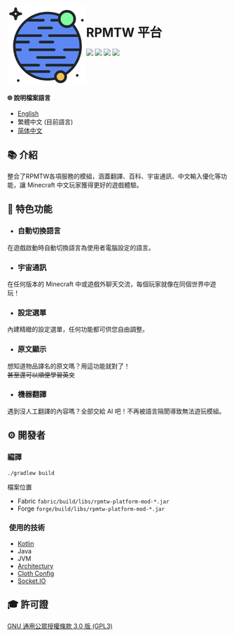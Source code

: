 <img src="https://raw.githubusercontent.com/RPMTW/RPMTW-Data/main/logo/rpmtw-platform/rpmtw-platform-logo.png" align="left" width="180px"/>

# RPMTW 平台

[![](https://img.shields.io/github/license/RPMTW/RPMTW-Platform-Mod.svg)](LICENSE)
[![](https://img.shields.io/github/release/RPMTW/RPMTW-Platform-Mod.svg)](https://github.com/RPMTW/RPMTW-Platform-Mod/releases)
![](http://cf.way2muchnoise.eu/versions/minecraft_rpmtw-update-mod_all.svg)
[![](http://cf.way2muchnoise.eu/rpmtw-update-mod.svg)](https://minecraft.curseforge.com/projects/rpmtw-update-mod)
<p>&nbsp;</p>
<p>&nbsp;</p>

#### 🌐 說明檔案語言

- [English](https://github.com/RPMTW/RPMTW-Platform-Mod/blob/1.18.2/README.md)
- 繁體中文 (目前語言)
- [简体中文](https://github.com/RPMTW/RPMTW-Platform-Mod/blob/1.18.2/README/zh_cn.md)

## 📚 介紹

整合了RPMTW各項服務的模組，涵蓋翻譯、百科、宇宙通訊、中文輸入優化等功能，讓 Minecraft 中文玩家獲得更好的遊戲體驗。

## 🎨 特色功能

- ### 自動切換語言

在遊戲啟動時自動切換語言為使用者電腦設定的語言。

- ### 宇宙通訊

在任何版本的 Minecraft 中或遊戲外聊天交流，每個玩家就像在同個世界中遊玩！

- ### 設定選單

內建精緻的設定選單，任何功能都可供您自由調整。

- ### 原文顯示

想知道物品譯名的原文嗎？用這功能就對了！  
~~甚至還可以順便學習英文~~

- ### 機器翻譯

遇到沒人工翻譯的內容嗎？全部交給 AI 吧！不再被語言隔閡導致無法遊玩模組。

## ⚙️ 開發者

### 編譯

```shell
./gradlew build
```

檔案位置

- Fabric `fabric/build/libs/rpmtw-platform-mod-*.jar`
- Forge  `forge/build/libs/rpmtw-platform-mod-*.jar`

### ️ 使用的技術

- [Kotlin](https://kotlinlang.org/)
- Java
- JVM
- [Architectury](https://github.com/architectury)
- [Cloth Config](https://github.com/shedaniel/cloth-config)
- [Socket.IO](https://github.com/socketio/socket.io-client-java)

## 🎓 許可證

[GNU 通用公眾授權條款 3.0 版 (GPL3)](https://www.gnu.org/licenses/gpl-3.0.html)
